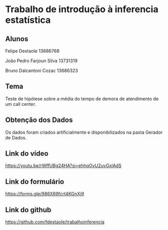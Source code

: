 # Trabalho de introdução à inferencia estatística

## Alunos

Felipe Destaole 13686768 


João Pedro Farjoun Silva 13731319


Bruno Dalcantoni Cozac 13686323


## Tema


Teste de hipótese sobre a média do tempo de demora de atendimento de um call center.


## Obtenção dos Dados


Os dados foram criados artificialmente e disponibilizados na pasta Gerador de Dados.

## Link do vídeo


https://youtu.be/rWffUBg24HA?si=ehhqOvU2uvGxlAdS


## Link do formulário


https://forms.gle/986X89fcrt4KGnXj9


## Link do github


https://github.com/fdestaole/trabalhoinferencia
